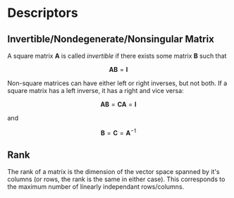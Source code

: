 # Descriptors

## Invertible/Nondegenerate/Nonsingular Matrix

A square matrix $\textbf{A}$ is called *invertible* if there exists some matrix $\textbf{B}$ such that

$$
\textbf{A}\textbf{B} = \textbf{I}
$$

Non-square matrices can have either left or right inverses, but not both. If a square matrix has a left inverse, it has a right and vice versa:

$$
\textbf{A}\textbf{B} = \textbf{C}\textbf{A} = \textbf{I}
$$

and

$$
\textbf{B} = \textbf{C} = \textbf{A}^{-1}
$$

## Rank

The rank of a matrix is the dimension of the vector space spanned by it's columns (or rows, the rank is the same in either case). This corresponds to the maximum number of linearly independant rows/columns.
